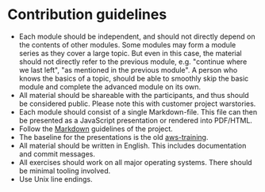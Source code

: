 # Contribution guidelines

- Each module should be independent, and should not directly depend on the contents of other modules. Some modules may
  form a module series as they cover a large topic. But even in this case, the material should not directly refer to
  the previous module, e.g. "continue where we last left", "as mentioned in the previous module". A person who knows
  the basics of a topic, should be able to smoothly skip the basic module and complete the advanced module on its own.
- All material should be shareable with the participants, and thus should be considered public. Please note this with
  customer project warstories.
- Each module should consist of a single Markdown-file. This file can then be presented as a JavaScript presentation
  or rendered into PDF/HTML.
- Follow the [Markdown](/doc/markdown_styleguide.md) guidelines of the project.
- The baseline for the presentations is the old [aws-training](https://github.com/gofore/aws-training/tree/master/docs).
- All material should be written in English. This includes documentation and commit messages.
- All exercises should work on all major operating systems. There should be minimal tooling involved.
- Use Unix line endings.
